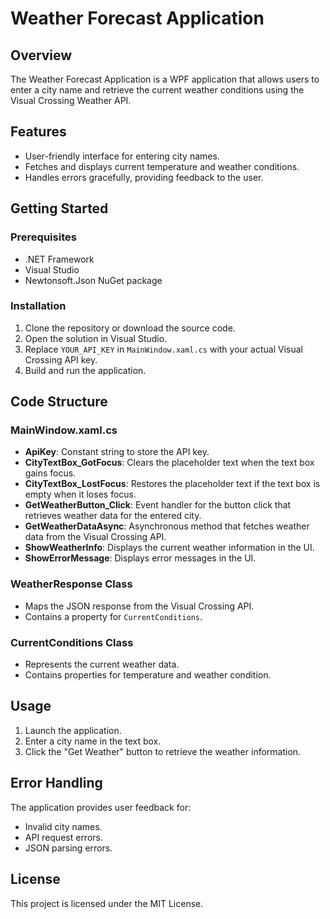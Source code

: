 # Weather Forecast Application

## Overview
The Weather Forecast Application is a WPF application that allows users to enter a city name and retrieve the current weather conditions using the Visual Crossing Weather API.

## Features
- User-friendly interface for entering city names.
- Fetches and displays current temperature and weather conditions.
- Handles errors gracefully, providing feedback to the user.

## Getting Started

### Prerequisites
- .NET Framework
- Visual Studio
- Newtonsoft.Json NuGet package

### Installation
1. Clone the repository or download the source code.
2. Open the solution in Visual Studio.
3. Replace `YOUR_API_KEY` in `MainWindow.xaml.cs` with your actual Visual Crossing API key.
4. Build and run the application.

## Code Structure

### MainWindow.xaml.cs
- **ApiKey**: Constant string to store the API key.
- **CityTextBox_GotFocus**: Clears the placeholder text when the text box gains focus.
- **CityTextBox_LostFocus**: Restores the placeholder text if the text box is empty when it loses focus.
- **GetWeatherButton_Click**: Event handler for the button click that retrieves weather data for the entered city.
- **GetWeatherDataAsync**: Asynchronous method that fetches weather data from the Visual Crossing API.
- **ShowWeatherInfo**: Displays the current weather information in the UI.
- **ShowErrorMessage**: Displays error messages in the UI.

### WeatherResponse Class
- Maps the JSON response from the Visual Crossing API.
- Contains a property for `CurrentConditions`.

### CurrentConditions Class
- Represents the current weather data.
- Contains properties for temperature and weather condition.

## Usage
1. Launch the application.
2. Enter a city name in the text box.
3. Click the "Get Weather" button to retrieve the weather information.

## Error Handling
The application provides user feedback for:
- Invalid city names.
- API request errors.
- JSON parsing errors.

## License
This project is licensed under the MIT License.
